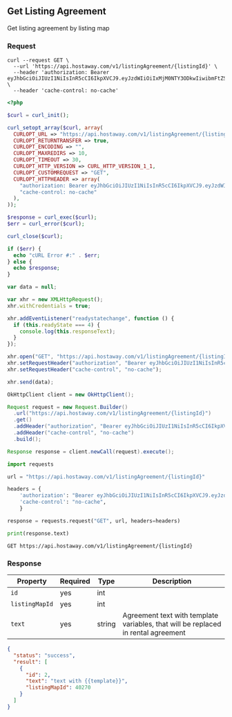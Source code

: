 ## Get Listing Agreement

Get listing agreement by listing map

### Request

```shell
curl --request GET \
  --url 'https://api.hostaway.com/v1/listingAgreement/{listingId}' \
  --header 'authorization: Bearer eyJhbGciOiJIUzI1NiIsInR5cCI6IkpXVCJ9.eyJzdWIiOiIxMjM0NTY3ODkwIiwibmFtZSI6IkpvaG4gRG9lIiwiaWF0IjoxNTE2MjM5MDIyfQ.SflKxwRJSMeKKF2QT4fwpMeJf36POk6yJV_adQssw5c' \
  --header 'cache-control: no-cache'
```

```php
<?php

$curl = curl_init();

curl_setopt_array($curl, array(
  CURLOPT_URL => "https://api.hostaway.com/v1/listingAgreement/{listingId}",
  CURLOPT_RETURNTRANSFER => true,
  CURLOPT_ENCODING => "",
  CURLOPT_MAXREDIRS => 10,
  CURLOPT_TIMEOUT => 30,
  CURLOPT_HTTP_VERSION => CURL_HTTP_VERSION_1_1,
  CURLOPT_CUSTOMREQUEST => "GET",
  CURLOPT_HTTPHEADER => array(
    "authorization: Bearer eyJhbGciOiJIUzI1NiIsInR5cCI6IkpXVCJ9.eyJzdWIiOiIxMjM0NTY3ODkwIiwibmFtZSI6IkpvaG4gRG9lIiwiaWF0IjoxNTE2MjM5MDIyfQ.SflKxwRJSMeKKF2QT4fwpMeJf36POk6yJV_adQssw5c",
    "cache-control: no-cache"
  ),
));

$response = curl_exec($curl);
$err = curl_error($curl);

curl_close($curl);

if ($err) {
  echo "cURL Error #:" . $err;
} else {
  echo $response;
}
```

```javascript
var data = null;

var xhr = new XMLHttpRequest();
xhr.withCredentials = true;

xhr.addEventListener("readystatechange", function () {
  if (this.readyState === 4) {
    console.log(this.responseText);
  }
});

xhr.open("GET", "https://api.hostaway.com/v1/listingAgreement/{listingId}");
xhr.setRequestHeader("authorization", "Bearer eyJhbGciOiJIUzI1NiIsInR5cCI6IkpXVCJ9.eyJzdWIiOiIxMjM0NTY3ODkwIiwibmFtZSI6IkpvaG4gRG9lIiwiaWF0IjoxNTE2MjM5MDIyfQ.SflKxwRJSMeKKF2QT4fwpMeJf36POk6yJV_adQssw5c");
xhr.setRequestHeader("cache-control", "no-cache");

xhr.send(data);
```

```java
OkHttpClient client = new OkHttpClient();

Request request = new Request.Builder()
  .url("https://api.hostaway.com/v1/listingAgreement/{listingId}")
  .get()
  .addHeader("authorization", "Bearer eyJhbGciOiJIUzI1NiIsInR5cCI6IkpXVCJ9.eyJzdWIiOiIxMjM0NTY3ODkwIiwibmFtZSI6IkpvaG4gRG9lIiwiaWF0IjoxNTE2MjM5MDIyfQ.SflKxwRJSMeKKF2QT4fwpMeJf36POk6yJV_adQssw5c")
  .addHeader("cache-control", "no-cache")
  .build();

Response response = client.newCall(request).execute();
```

```python
import requests

url = "https://api.hostaway.com/v1/listingAgreement/{listingId}"

headers = {
    'authorization': "Bearer eyJhbGciOiJIUzI1NiIsInR5cCI6IkpXVCJ9.eyJzdWIiOiIxMjM0NTY3ODkwIiwibmFtZSI6IkpvaG4gRG9lIiwiaWF0IjoxNTE2MjM5MDIyfQ.SflKxwRJSMeKKF2QT4fwpMeJf36POk6yJV_adQssw5c",
    'cache-control': "no-cache",
    }

response = requests.request("GET", url, headers=headers)

print(response.text)
```

`GET https://api.hostaway.com/v1/listingAgreement/{listingId}`

### Response

Property | Required | Type | Description
-------- | -------- | ---- | ----------- 
`id` | yes | int |
`listingMapId` | yes | int |
`text` | yes | string | Agreement text with template variables, that will be replaced in rental agreement

```json
{
  "status": "success",
  "result": [
    {
      "id": 2,
      "text": "text with {{template}}",
      "listingMapId": 40270
    }
  ]
}
```
